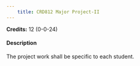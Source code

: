 ```yaml
---
    title: CRD812 Major Project-II
---
```

**Credits:** 12 (0-0-24)



#### Description 
The project work shall be specific to each student.